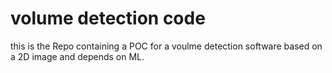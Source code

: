 # volume detection code #
this is the Repo containing a POC for a voulme detection software based on a 2D image and depends on ML.

